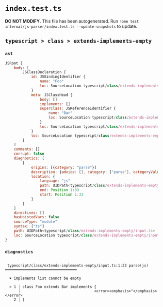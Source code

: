 # `index.test.ts`

**DO NOT MODIFY**. This file has been autogenerated. Run `rome test internal/js-parser/index.test.ts --update-snapshots` to update.

## `typescript > class > extends-implements-empty`

### `ast`

```javascript
JSRoot {
	body: [
		JSClassDeclaration {
			id: JSBindingIdentifier {
				name: "Foo"
				loc: SourceLocation typescript/class/extends-implements-empty/input.ts 1:6-1:9 (Foo)
			}
			meta: JSClassHead {
				body: []
				implements: []
				superClass: JSReferenceIdentifier {
					name: "Bar"
					loc: SourceLocation typescript/class/extends-implements-empty/input.ts 1:18-1:21 (Bar)
				}
				loc: SourceLocation typescript/class/extends-implements-empty/input.ts 1:0-2:1
			}
			loc: SourceLocation typescript/class/extends-implements-empty/input.ts 1:0-2:1
		}
	]
	comments: []
	corrupt: false
	diagnostics: [
		{
			origins: [{category: "parse"}]
			description: {advice: [], category: ["parse"], categoryValue: "js", message: ["implements", RAW_MARKUP {value: " list cannot be empty"}]}
			location: {
				language: "js"
				path: UIDPath<typescript/class/extends-implements-empty/input.ts>
				end: Position 1:33
				start: Position 1:33
			}
		}
	]
	directives: []
	hasHoistedVars: false
	sourceType: "module"
	syntax: ["ts"]
	path: UIDPath<typescript/class/extends-implements-empty/input.ts>
	loc: SourceLocation typescript/class/extends-implements-empty/input.ts 1:0-3:0
}
```

### `diagnostics`

```

 typescript/class/extends-implements-empty/input.ts:1:33 parse(js) ━━━━━━━━━━━━━━━━━━━━━━━━━━━━━━━━━

  ✖ implements list cannot be empty

  > 1 │ class Foo extends Bar implements {
      │                                  <error><emphasis>^</emphasis></error>
    2 │ }


```
